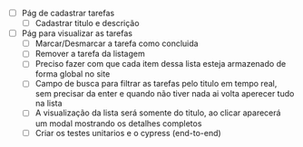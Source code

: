 - [ ] Pág de cadastrar tarefas
    - [ ] Cadastrar titulo e descrição

- [ ] Pág para visualizar as tarefas
    - [ ] Marcar/Desmarcar a tarefa como concluida
    - [ ] Remover a tarefa da listagem
    - [ ] Preciso fazer com que cada item dessa lista esteja armazenado de forma global no site
    - [ ] Campo de busca para filtrar as tarefas pelo titulo em tempo real, sem precisar da enter e quando não tiver nada ai volta aperecer tudo na lista
    - [ ] A visualização da lista será somente do titulo, ao clicar aparecerá um modal mostrando os detalhes completos
    - [ ] Criar os testes unitarios e o cypress (end-to-end)